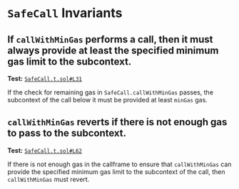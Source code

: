 # `SafeCall` Invariants

## If `callWithMinGas` performs a call, then it must always provide at least the specified minimum gas limit to the subcontext.
**Test:** [`SafeCall.t.sol#L31`](../contracts/test/invariants/SafeCall.t.sol#L31)

If the check for remaining gas in `SafeCall.callWithMinGas` passes, the subcontext of the call below it must be provided at least `minGas` gas. 


## `callWithMinGas` reverts if there is not enough gas to pass to the subcontext.
**Test:** [`SafeCall.t.sol#L62`](../contracts/test/invariants/SafeCall.t.sol#L62)

If there is not enough gas in the callframe to ensure that `callWithMinGas` can provide the specified minimum gas limit to the subcontext of the call, then `callWithMinGas` must revert. 
